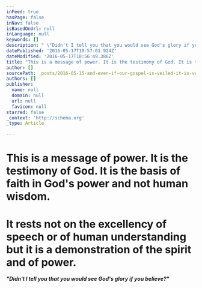```yaml
---
inFeed: true
hasPage: false
inNav: false
isBasedOnUrl: null
inLanguage: null
keywords: []
description: " \"Didn't I tell you that you would see God's glory if you believe?\""
datePublished: '2016-05-17T10:57:01.924Z'
dateModified: '2016-05-17T10:56:49.386Z'
title: "This is a message of power. It is the testimony of God. It is the basis of faith in God's power and not human wisdom."
author: []
sourcePath: _posts/2016-05-15-and-even-if-our-gospel-is-veiled-it-is-veiled-to-those-who.md
authors: []
publisher:
  name: null
  domain: null
  url: null
  favicon: null
starred: false
_context: 'http://schema.org'
_type: Article

---
```

# This is a message of power. It is the testimony of God. It is the basis of faith in God's power and not human wisdom.

# It rests not on the excellency of speech or of human understanding but it is a demonstration of the spirit and of power.

_**"Didn't I tell you that you would see God's glory if you believe?"**_